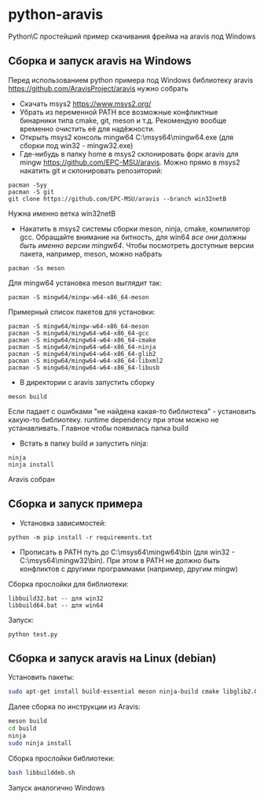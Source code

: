 # python-aravis
Python\C простейший пример скачивания фрейма на aravis под Windows

## Сборка и запуск aravis на Windows

Перед использованием python примера под Windows библиотеку aravis https://github.com/AravisProject/aravis нужно собрать

* Скачать msys2 https://www.msys2.org/
* Убрать из переменной PATH все возможные конфликтные бинарники типа cmake, git, meson и т.д. Рекомендую вообще временно очистить её для надёжности.
* Открыть msys2 консоль mingw64 C:\msys64\mingw64.exe (для сборки под win32 - mingw32.exe)
* Где-нибудь в папку home в msys2 склонировать форк aravis для mingw https://github.com/EPC-MSU/aravis. Можно прямо в msys2 накатить git и склонировать репозиторий:
```
pacman -Syy
pacman -S git
git clone https://github.com/EPC-MSU/aravis --branch win32netB
```
Нужна именно ветка win32netB
* Накатить в msys2 системы сборки meson, ninja, cmake, компилятор gcc. Обращайте внимание на битность, для win64 *все они 
должны быть именно версии mingw64*. Чтобы посмотреть доступные версии пакета, например, meson, можно набрать
```
pacman -Ss meson
```
Для mingw64 установка meson выглядит так:
```
pacman -S mingw64/mingw-w64-x86_64-meson
```
Примерный список пакетов для установки:
```
pacman -S mingw64/mingw-w64-x86_64-meson
pacman -S mingw64/mingw64-w64-x86_64-gcc
pacman -S mingw64/mingw64-w64-x86_64-cmake
pacman -S mingw64/mingw64-w64-x86_64-ninja
pacman -S mingw64/mingw64-w64-x86_64-glib2
pacman -S mingw64/mingw64-w64-x86_64-libxml2
pacman -S mingw64/mingw64-w64-x86_64-libusb
```
* В директории с aravis запустить сборку 
```
meson build
```
Если падает с ошибками "не найдена какая-то библиотека" - 
установить какую-то библиотеку. runtime dependency при этом можно не устанавливать. Главное чтобы появилась папка build
* Встать в папку build и запустить ninja:
```
ninja
ninja install
```
Aravis собран

## Сборка и запуск примера

* Установка зависимостей:
```
python -m pip install -r requirements.txt
```
* Прописать в PATH путь до C:\msys64\mingw64\bin (для win32 - C:\msys64\mingw32\bin). При этом в PATH не должно быть 
конфликтов с другими программами (например, другим mingw)


Сборка прослойки для библиотеки:
```
libbuild32.bat -- для win32
libbuild64.bat -- для win64
```

Запуск:
```
python test.py
```

## Сборка и запуск aravis на Linux (debian)

Установить пакеты:
```bash
sudo apt-get install build-essential meson ninja-build cmake libglib2.0-dev libxml2-dev libusb-1.0 pkg-config
``` 
Далее сборка по инструкции из Aravis:
```bash
meson build
cd build
ninja
sudo ninja install
```

Сборка прослойки библиотеки:
```bash
bash libbuilddeb.sh
```

Запуск аналогично Windows

